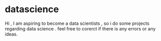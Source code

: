 # datascience
Hi , I am aspiring to become a data scientists , so i do some projects regarding data science .
feel free to corerct if there is any errors or any ideas.
